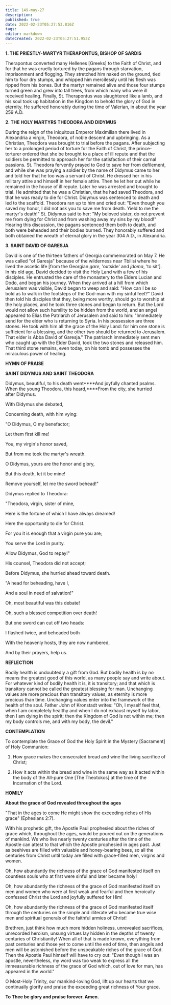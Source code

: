 ```yaml
---
title: 149-may-27
description: 
published: true
date: 2022-02-23T05:27:53.816Z
tags: 
editor: markdown
dateCreated: 2022-02-23T05:27:51.953Z
---
```



**1. THE PRIESTLY-MARTYR THERAPONTUS, BISHOP OF SARDIS**

Therapontus converted many Hellenes [Greeks] to the Faith of Christ, and for that he was cruelly tortured by the pagans through starvation, imprisonment and flogging. They stretched him naked on the ground, tied him to four dry stumps, and whipped him mercilessly until his flesh was ripped from his bones. But the martyr remained alive and those four stumps turned green and grew into tall trees, from which many who were ill received healing. Finally, St. Therapontus was slaughtered like a lamb, and his soul took up habitation in the Kingdom to behold the glory of God in eternity. He suffered honorably during the time of Valerian, in about the year 259 A.D.

**2. THE HOLY MARTYRS THEODORA AND DIDYMUS**

During the reign of the iniquitous Emperor Maximilian there lived in Alexandria a virgin, Theodora, of noble descent and upbringing. As a Christian, Theodora was brought to trial before the pagans. After subjecting her to a prolonged period of torture for the Faith of Christ, the prince-torturer ordered that she be brought to a place of ill repute and that the soldiers be permitted to approach her for the satisfaction of their carnal passions. St. Theodora fervently prayed to God to save her from defilement, and while she was praying a soldier by the name of Didymus came to her and told her that he too was a servant of Christ. He dressed her in his military attire and himself in her female attire. Then he let her out while he remained in the house of ill repute. Later he was arrested and brought to trial. He admitted that he was a Christian, that he had saved Theodora, and that he was ready to die for Christ. Didymus was sentenced to death and led to the scaffold. Theodora ran up to him and cried out: "Even though you saved my honor, I did not ask you to save me from death. Yield to me the martyr's death!" St. Didymus said to her: "My beloved sister, do not prevent me from dying for Christ and from washing away my sins by my blood!" Hearing this discussion, the pagans sentenced them both to death, and both were beheaded and their bodies burned. They honorably suffered and both obtained the wreath of eternal glory in the year 304 A.D., in Alexandria.

**3. SAINT DAVID OF GARESJA**

David is one of the thirteen fathers of Georgia commemorated on May 7. He was called "of Garesja" because of the wilderness near Tbilisi where he lived the ascetic life [from the Georgian *gare*, 'outside' and *jdoma*, 'to sit']. In his old age, David decided to visit the Holy Land with a few of his disciples. He entrusted the care of the monastery to the Elders Lucian and Dodo, and began his journey. When they arrived at a hill from which Jerusalem was visible, David began to weep and said: "How can I be so bold as to walk in the footsteps of the God-man with my sinful feet?" David then told his disciples that they, being more worthy, should go to worship at the holy places, and he took three stones and began to return. But the Lord would not allow such humility to be hidden from the world, and an angel appeared to Elias the Patriarch of Jerusalem and said to him: "Immediately send for the elder who is returning to Syria. In his possession are three stones. He took with him all the grace of the Holy Land: for him one stone is sufficient for a blessing, and the other two should be returned to Jerusalem. That elder is Abba David of Garesja." The patriarch immediately sent men who caught up with the Elder David, took the two stones and released him. That third stone remains, even today, on his tomb and possesses the miraculous power of healing.


**HYMN OF PRAISE**

**SAINT DIDYMUS AND SAINT THEODORA**

Didymus, beautiful, to his death went****And joyfully chanted psalms.
When the young Theodora, this heard,****From the city, she hurried after Didymus.

With Didymus she debated,

Concerning death, with him vying:

"O Didymus, O my benefactor;

Let them first kill me!

You, my virgin's honor saved,

But from me took the martyr's wreath.

O Didymus, yours are the honor and glory,

But this death, let it be mine!

Remove yourself, let me the sword behead!"

Didymus replied to Theodora:

"Theodora, virgin, sister of mine,

Here is the fortune of which I have always dreamed!

Here the opportunity to die for Christ.

For you it is enough that a virgin pure you are;

You serve the Lord in purity.

Allow Didymus, God to repay!"

His counsel, Theodora did not accept;

Before Didymus, she hurried ahead toward death.

"A head for beheading, have I,

And a soul in need of salvation!"

Oh, most beautiful was this debate!

Oh, such a blessed competition over death!

But one sword can cut off two heads:

I flashed twice, and beheaded both

With the heavenly hosts, they are now numbered,

And by their prayers, help us.

**REFLECTION**

Bodily health is undoubtedly a gift from God. But bodily health is by no means the greatest good of this world, as many people say and write about. For whatever kind of bodily health it is, it is transitory; and that which is transitory cannot be called the greatest blessing for man. Unchanging values are more precious than transitory values, as eternity is more precious than time. Unchanging values enter into the framework of the health of the soul. Father John of Kronstadt writes: "Oh, I myself feel that, when I am completely healthy and when I do not exhaust myself by labor, then I am dying in the spirit; then the Kingdom of God is not within me; then my body controls me, and with my body, the devil."

**CONTEMPLATION**



To contemplate the Grace of God the Holy Spirit in the Mystery [Sacrament] of Holy Communion:

1.  How grace makes the consecrated bread and wine the living sacrifice of Christ;

1.  How it acts within the bread and wine in the same way as it acted within the body of the All-pure One [The Theotokos] at the time of the Incarnation of the Lord.


**HOMILY**



**About the grace of God revealed throughout the ages**

"That in the ages to come He might show the exceeding riches of His grace" (Ephesians 2:7).

With his prophetic gift, the Apostle Paul prophesied about the riches of grace which, throughout the ages, would be poured out on the generations of mankind. We who live nearly twenty centuries after the time of the Apostle can attest to that which the Apostle prophesied in ages past. Just as beehives are filled with valuable and honey-bearing bees, so all the centuries from Christ until today are filled with grace-filled men, virgins and women.

Oh, how abundantly the richness of the grace of God manifested itself on countless souls who at first were sinful and later became holy!

Oh, how abundantly the richness of the grace of God manifested itself on men and women who were at first weak and fearful and then heroically confessed Christ the Lord and joyfully suffered for Him!

Oh, how abundantly the richness of the grace of God manifested itself through the centuries on the simple and illiterate who became true wise men and spiritual generals of the faithful armies of Christ!

Brethren, just think how much more hidden holiness, unrevealed sacrifices, unrecorded heroism, unsung virtues lay hidden in the depths of twenty centuries of Christianity! When all of that is made known, everything from past centuries and those yet to come until the end of time, then angels and men will be astonished before the unspeakable riches of the grace of God. Then the Apostle Paul himself will have to cry out: "Even though I was an apostle, nevertheless, my word was too weak to express all the immeasurable richness of the grace of God which, out of love for man, has appeared in the world."

O Most-Holy Trinity, our mankind-loving God, lift up our hearts that we continually glorify and praise the exceeding great richness of Your grace.

**To Thee be glory and praise forever. Amen.** 
